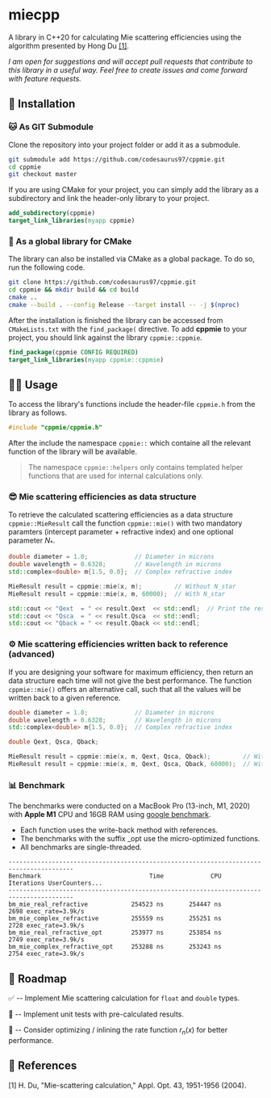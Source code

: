 # miecpp

A library in C++20 for calculating Mie scattering efficiencies using the algorithm presented by Hong Du [[1]](#1).

*I am open for suggestions and will accept pull requests that contribute to this library in a useful way. Feel free to create issues and come forward with feature requests.*

## 💽 Installation

### 🐱 As GIT Submodule

Clone the repository into your project folder or add it as a submodule.

```bash
git submodule add https://github.com/codesaurus97/cppmie.git
cd cppmie
git checkout master
```

If you are using CMake for your project, you can simply add the library as a subdirectory and link the header-only library to your project.

```cmake
add_subdirectory(cppmie)
target_link_libraries(myapp cppmie)
```

### 💪 As a global library for CMake

The library can also be installed via CMake as  a global package. To do so, run the following code.

```bash
git clone https://github.com/codesaurus97/cppmie.git
cd cppmie && mkdir build && cd build
cmake ..
cmake --build . --config Release --target install -- -j $(nproc)
```

After the installation is finished the library can be accessed from `CMakeLists.txt` with the `find_package(` directive. To add **cppmie** to your project, you should link against the library `cppmie::cppmie`.

```cmake
find_package(cppmie CONFIG REQUIRED)
target_link_libraries(myapp cppmie::cppmie)
```

## 👨‍💻 Usage

To access the library's functions include the header-file `cppmie.h` from the library as follows.

```c++
#include "cppmie/cppmie.h"
```

After the include the namespace `cppmie::` which containe all the relevant function of the library will be available.

> The namespace `cppmie::helpers` only contains templated helper functions that are used for internal calculations only.

### 😎 Mie scattering efficiencies as data structure

To retrieve the calculated scattering efficiencies as a data structure `cppmie::MieResult` call the function `cppmie::mie()` with two mandatory paramters (intercept parameter + refractive index) and one optional parameter $N_{*}$.

```c++
double diameter = 1.0;             // Diameter in microns
double wavelength = 0.6328;        // Wavelength in microns
std::complex<double> m{1.5, 0.0};  // Complex refractive index

MieResult result = cppmie::mie(x, m);         // Without N_star
MieResult result = cppmie::mie(x, m, 60000);  // With N_star

std::cout << "Qext  = " << result.Qext  << std::endl;  // Print the results to the console
std::cout << "Qsca  = " << result.Qsca  << std::endl;
std::cout << "Qback = " << result.Qback << std::endl;
```

### ⚙️ Mie scattering efficiencies written back to reference (advanced)

If you are designing your software for maximum efficiency, then return an data structure each time will not give the best performance. The function `cppmie::mie()` offers an alternative call, such that all the values will be written back to a given reference.

```c++
double diameter = 1.0;             // Diameter in microns
double wavelength = 0.6328;        // Wavelength in microns
std::complex<double> m{1.5, 0.0};  // Complex refractive index

double Qext, Qsca, Qback;

MieResult result = cppmie::mie(x, m, Qext, Qsca, Qback);         // Without N_star
MieResult result = cppmie::mie(x, m, Qext, Qsca, Qback, 60000);  // With N_star
```

### 📊 Benchmark

The benchmarks were conducted on a MacBook Pro (13-inch, M1, 2020) with **Apple M1** CPU and 16GB RAM using [google benchmark](https://github.com/google/benchmark).

- Each function uses the write-back method with references.
- The benchmarks with the suffix _opt use the micro-optimized functions.
- All benchmarks are single-threaded.

```
----------------------------------------------------------------------------------------
Benchmark                              Time             CPU   Iterations UserCounters...
----------------------------------------------------------------------------------------
bm_mie_real_refractive            254523 ns       254447 ns         2698 exec_rate=3.9k/s
bm_mie_complex_refractive         255559 ns       255251 ns         2728 exec_rate=3.9k/s
bm_mie_real_refractive_opt        253977 ns       253854 ns         2749 exec_rate=3.9k/s
bm_mie_complex_refractive_opt     253288 ns       253243 ns         2754 exec_rate=3.9k/s
```

## 🚧 Roadmap

✅ --  Implement Mie scattering calculation for `float` and `double` types.

🔲 -- Implement unit tests with pre-calculated results.

🦆 -- Consider optimizing / inlining the rate function $r_n(x)$ for better performance.

## 📔 References

<a id="1">[1]</a> H. Du, "Mie-scattering calculation," Appl. Opt.  43, 1951-1956 (2004).


